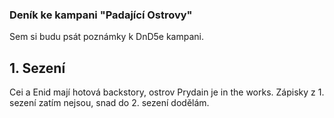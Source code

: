 ### Deník ke kampani "Padající Ostrovy"
Sem si budu psát poznámky k DnD5e kampani.

## 1. Sezení
Cei a Enid mají hotová backstory, ostrov Prydain je in the works. Zápisky z 1. sezení zatím nejsou, snad do 2. sezení dodělám.
